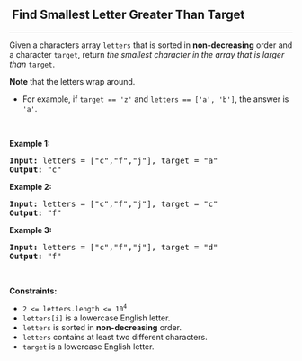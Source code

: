 <h2>  Find Smallest Letter Greater Than Target</h2><hr><div><p>Given a characters array <code>letters</code> that is sorted in <strong>non-decreasing</strong> order and a character <code>target</code>, return <em>the smallest character in the array that is larger than </em><code>target</code>.</p>

<p><strong>Note</strong> that the letters wrap around.</p>

<ul>
	<li>For example, if <code>target == 'z'</code> and <code>letters == ['a', 'b']</code>, the answer is <code>'a'</code>.</li>
</ul>

<p>&nbsp;</p>
<p><strong>Example 1:</strong></p>

<pre><strong>Input:</strong> letters = ["c","f","j"], target = "a"
<strong>Output:</strong> "c"
</pre>

<p><strong>Example 2:</strong></p>

<pre><strong>Input:</strong> letters = ["c","f","j"], target = "c"
<strong>Output:</strong> "f"
</pre>

<p><strong>Example 3:</strong></p>

<pre><strong>Input:</strong> letters = ["c","f","j"], target = "d"
<strong>Output:</strong> "f"
</pre>

<p>&nbsp;</p>
<p><strong>Constraints:</strong></p>

<ul>
	<li><code>2 &lt;= letters.length &lt;= 10<sup>4</sup></code></li>
	<li><code>letters[i]</code> is a lowercase English letter.</li>
	<li><code>letters</code> is sorted in <strong>non-decreasing</strong> order.</li>
	<li><code>letters</code> contains at least two different characters.</li>
	<li><code>target</code> is a lowercase English letter.</li>
</ul>
</div>